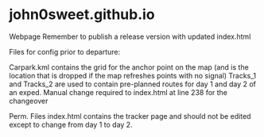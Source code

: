 # john0sweet.github.io
Webpage
Remember to publish a release version with updated index.html

Files for config prior to departure:

Carpark.kml contains the grid for the anchor point on the map (and is the location that is dropped if the map refreshes points with no signal)
Tracks_1 and Tracks_2 are used to contain pre-planned routes for day 1 and day 2 of an exped. Manual change required to index.html at line 238 for the changeover

Perm. Files
index.html contains the tracker page and should not be edited except to change from day 1 to day 2.
